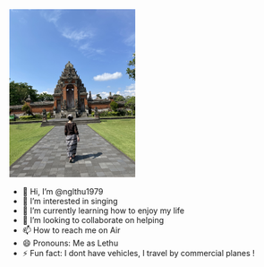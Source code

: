 <img src="img/IMG_8446.jpeg" height= "300px">

- 👋 Hi, I’m @nglthu1979
- 👀 I’m interested in singing
- 🌱 I’m currently learning how to enjoy my life
- 💞️ I’m looking to collaborate on helping
- 📫 How to reach me on Air
- 😄 Pronouns: Me as Lethu
- ⚡ Fun fact: I dont have vehicles, I travel by commercial planes !

<!---
nglthu1979/nglthu1979 is a ✨ special ✨ repository because its `README.md` (this file) appears on your GitHub profile.
You can click the Preview link to take a look at your changes.
--->
